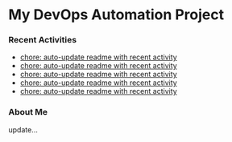 # My DevOps Automation Project

### Recent Activities
<!-- activity:START -->
- [chore: auto-update readme with recent activity](https://github.com/kaigiii/mybowling-app/commit/53303e778c26581d209ec8f926fe8287221139a7)
- [chore: auto-update readme with recent activity](https://github.com/kaigiii/mybowling-app/commit/404802cd9a39ebefed1dce934ddb0eac5fc412e9)
- [chore: auto-update readme with recent activity](https://github.com/kaigiii/mybowling-app/commit/cd0c10613c332499dfd73094c2c9d7d24997d023)
- [chore: auto-update readme with recent activity](https://github.com/kaigiii/mybowling-app/commit/1d472170232c3ed51c0451d4b092e706b2e7d32f)
- [chore: auto-update readme with recent activity](https://github.com/kaigiii/mybowling-app/commit/8c08a091cf2c2fea46911565a15bef10ecaedfa1)
<!-- activity:END -->

### About Me
<!-- MYLINKS:START -->
<!-- MYLINKS:END -->

update...
